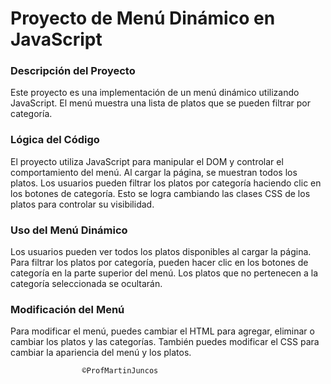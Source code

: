 # Proyecto de Menú Dinámico en JavaScript

### Descripción del Proyecto

Este proyecto es una implementación de un menú dinámico utilizando JavaScript. El menú muestra una lista de platos que se pueden filtrar por categoría.

### Lógica del Código

El proyecto utiliza JavaScript para manipular el DOM y controlar el comportamiento del menú. Al cargar la página, se muestran todos los platos. Los usuarios pueden filtrar los platos por categoría haciendo clic en los botones de categoría. Esto se logra cambiando las clases CSS de los platos para controlar su visibilidad.

### Uso del Menú Dinámico

Los usuarios pueden ver todos los platos disponibles al cargar la página. Para filtrar los platos por categoría, pueden hacer clic en los botones de categoría en la parte superior del menú. Los platos que no pertenecen a la categoría seleccionada se ocultarán.

### Modificación del Menú

Para modificar el menú, puedes cambiar el HTML para agregar, eliminar o cambiar los platos y las categorías. También puedes modificar el CSS para cambiar la apariencia del menú y los platos.

                    ©ProfMartinJuncos
